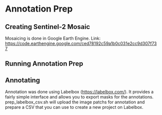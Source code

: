 # Annotation Prep

## Creating Sentinel-2 Mosaic
Mosaicing is done in Google Earth Engine.
Link: https://code.earthengine.google.com/ced78192c59a1b0c031e2cc9d307f737

## Running Annotation Prep

## Annotating
Annotation was done using Labelbox (https://labelbox.com/). It provides a fairly simple interface and allows you to export masks for the annotations.
prep_labelbox_csv.sh will upload the image patchs for annotation and prepare a CSV that you can use to create a new project on Labelbox.
